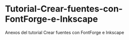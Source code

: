 # Tutorial-Crear-fuentes-con-FontForge-e-Inkscape
Anexos del tutorial Crear fuentes con FontForge e Inkscape
